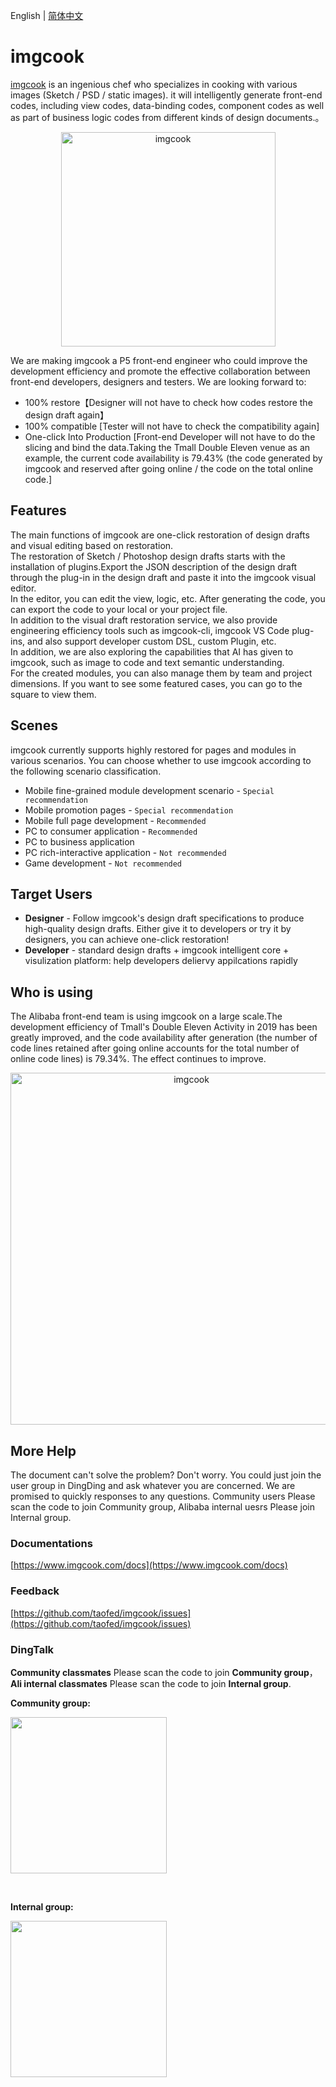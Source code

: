 English | [简体中文](https://github.com/imgcook/imgcook/blob/master/README.zh-CN.md)

# imgcook

[imgcook](https://www.imgcook.com/) is an ingenious chef who specializes in cooking with various images (Sketch / PSD / static images). it will intelligently generate front-end codes, including view codes, data-binding codes, component codes as well as part of business logic codes from different kinds of design documents.。<br />

<p align="center">
  <a href="http://www.imgcook.com">
    <img alt="imgcook" src="https://img.alicdn.com/tfs/TB1pWhIk.H1gK0jSZSyXXXtlpXa-686-127.png" width="343">
  </a>
</p>

We are making imgcook a P5 front-end engineer who could improve the development efficiency and promote the effective collaboration between front-end developers, designers and testers. We are looking forward to:

- 100% restore【Designer will not have to check how codes restore the design draft again】
- 100% compatible [Tester will not have to check the compatibility again]
- One-click Into Production [Front-end Developer will not have to do the slicing and bind the data.Taking the Tmall Double Eleven venue as an example, the current code availability is 79.43% (the code generated by imgcook and reserved after going online / the code on the total online code.]

## Features

The main functions of imgcook are one-click restoration of design drafts and visual editing based on restoration.<br />
The restoration of Sketch / Photoshop design drafts starts with the installation of plugins.Export the JSON description of the design draft through the plug-in in the design draft and paste it into the imgcook visual editor.<br />
In the editor, you can edit the view, logic, etc. After generating the code, you can export the code to your local or your project file.<br />
In addition to the visual draft restoration service, we also provide engineering efficiency tools such as imgcook-cli, imgcook VS Code plug-ins, and also support developer custom DSL, custom Plugin, etc.<br />
In addition, we are also exploring the capabilities that AI has given to imgcook, such as image to code and text semantic understanding.<br />
For the created modules, you can also manage them by team and project dimensions. If you want to see some featured cases, you can go to the square to view them.<br />

## Scenes

imgcook currently supports highly restored for pages and modules in various scenarios. You can choose whether to use imgcook according to the following scenario classification. <br />

- Mobile fine-grained module development scenario - `Special recommendation`
- Mobile promotion pages - `Special recommendation`
- Mobile full page development - `Recommended`
- PC to consumer application - `Recommended`
- PC to business application
- PC rich-interactive application - `Not recommended`
- Game development - `Not recommended`


## Target Users

- **Designer** - Follow imgcook's design draft specifications to produce high-quality design drafts. Either give it to developers or try it by designers, you can achieve one-click restoration! <br />
- **Developer** -  standard design drafts + imgcook intelligent core + visulization platform: help developers deliervy appilcations rapidly

## Who is using

The Alibaba front-end team is using imgcook on a large scale.The development efficiency of Tmall's Double Eleven Activity in 2019 has been greatly improved, and the code availability after generation (the number of code lines retained after going online accounts for the total number of online code lines) is 79.34%. The effect continues to improve.

<p align="center">
  <a href="http://www.imgcook.com">
    <img alt="imgcook" src="https://img.alicdn.com/tfs/TB1HX3_kF67gK0jSZPfXXahhFXa-1126-263.png" width="563">
  </a>
</p>


## More Help

The document can't solve the problem? Don't worry. You could just join the user group in DingDing and ask whatever you are concerned. We are promised to quickly responses to any questions.
Community users Please scan the code to join Community group, Alibaba internal uesrs Please join Internal group.

### Documentations

[https://www.imgcook.com/docs](https://www.imgcook.com/docs)

### Feedback

[https://github.com/taofed/imgcook/issues](https://github.com/taofed/imgcook/issues)

### DingTalk

**Community classmates** Please scan the code to join **Community group**，**Ali internal classmates** Please scan the code to join **Internal group**.

**Community group:**

<p >
    <img src="https://gw.alicdn.com/tfs/TB1L6zv2EH1gK0jSZSyXXXtlpXa-956-1309.jpg" width="250">
</p><br/>

**Internal group:**
<p>
<img src="https://gw.alicdn.com/tfs/TB1msnkqRFR4u4jSZFPXXanzFXa-956-1418.jpg" width="250">
</p>
